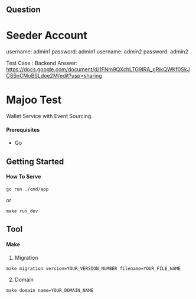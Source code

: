 ## Question

# Seeder Account
username: admin1
password: admin1
username: admin2
password: admin2

Test Case : Backend
Answer: https://docs.google.com/document/d/1FNm9QXchLTG9IRA_gRikQWKf0SkJC8SnCMoBSLdoe2M/edit?usp=sharing

# Majoo Test
Wallet Service with Event Sourcing.

#### Prerequisites
- Go

## Getting Started
#### How To Serve
```shell script
go run ./cmd/app
```
or
```shell script
make run_dev
```

## Tool
#### Make
1. Migration
```shell script
make migration version=YOUR_VERSION_NUMBER filename=YOUR_FILE_NAME
```
2. Domain
```shell script
make domain name=YOUR_DOMAIN_NAME
```


